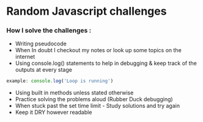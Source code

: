 # Random Javascript challenges

### How I solve the challenges :
 - Writing pseudocode
 - When In doubt I checkout my notes or look up some topics on the internet
 - Using console.log() statements to help in debugging & keep track of the outputs at every stage
 ```javascript
 example: console.log('Loop is running')
 ```
 - Using built in methods unless stated otherwise 
 - Practice solving the problems aloud (Rubber Duck debugging)
 - When stuck past the set time limit - Study solutions and try again
 - Keep it DRY however readable